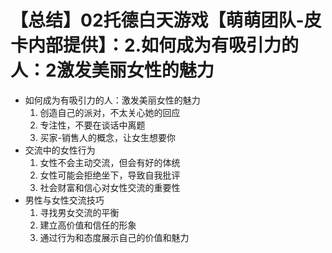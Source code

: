 # 【总结】02托德白天游戏【萌萌团队-皮卡内部提供】：2.如何成为有吸引力的人：2激发美丽女性的魅力

-   如何成为有吸引力的人：激发美丽女性的魅力
    1.  创造自己的派对，不太关心她的回应
    2.  专注性，不要在谈话中离题
    3.  买家-销售人的概念，让女生想要你
-   交流中的女性行为
    1.  女性不会主动交流，但会有好的体统
    2.  女性可能会拒绝坐下，导致自我批评
    3.  社会财富和信心对女性交流的重要性
-   男性与女性交流技巧
    1.  寻找男女交流的平衡
    2.  建立高价值和信任的形象
    3.  通过行为和态度展示自己的价值和魅力